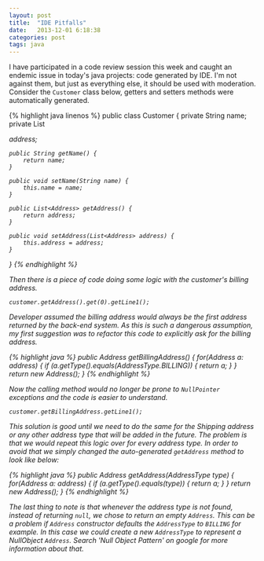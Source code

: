 ```yaml
---
layout: post
title:  "IDE Pitfalls"
date:   2013-12-01 6:18:38
categories: post
tags: java
---
```


I have participated in a code review session this week and caught an endemic issue in today's java projects: code generated by IDE. I'm not against them, but just as everything else, it should be used with moderation. Consider the `Customer` class below, getters and setters methods were automatically generated.

{% highlight java linenos %}
public class Customer {
    private String name;
    private List<Address> address;

    public String getName() {
        return name;
    }

    public void setName(String name) {
        this.name = name;
    }

    public List<Address> getAddress() {
        return address;
    }

    public void setAddress(List<Address> address) {
        this.address = address;
    }
}
{% endhighlight %}

Then there is a piece of code doing some logic with the customer's billing address.

	customer.getAddress().get(0).getLine1();

Developer assumed the billing address would always be the first address returned by the back-end system. As this is such a dangerous assumption, my first suggestion was to refactor this code to explicitly ask for the billing address.


{% highlight java %}
    public Address getBillingAddress() {
        for(Address a: address) {
            if (a.getType().equals(AddressType.BILLING)) {
                return  a;
            }
        }
        return new Address();
    }
{% endhighlight %}

Now the calling method would no longer be prone to `NullPointer` exceptions and the code is easier to understand.

	customer.getBillingAddress.getLine1();

This solution is good until we need to do the same for the Shipping address or any other address type that will be added in the future. The problem is that we would repeat this logic over for every address type. In order to avoid that we simply changed the auto-generated `getAddress` method to look like below:

{% highlight java %}
    public Address getAddress(AddressType type) {
        for(Address a: address) {
            if (a.getType().equals(type)) {
                return a;
            }
        }
        return new Address();
    }
{% endhighlight %}

The last thing to note is that whenever the address type is not found, instead of returning `null`, we chose to return an empty `Address`. This can be a problem if `Address` constructor defaults the `AddressType` to `BILLING` for example. In this case we could create a new `AddressType` to represent a NullObject `Address`. Search 'Null Object Pattern' on google for more information about that.
